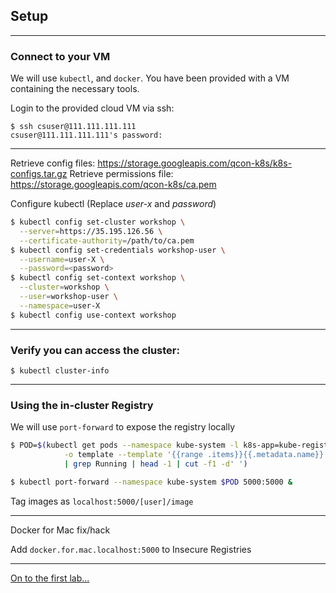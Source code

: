 ## Setup

---

### Connect to your VM

We will use `kubectl`, and `docker`. You have been provided with a VM containing the necessary tools.

Login to the provided cloud VM via ssh:

```
$ ssh csuser@111.111.111.111
csuser@111.111.111.111's password:
```

---
Retrieve config files: https://storage.googleapis.com/qcon-k8s/k8s-configs.tar.gz
Retrieve permissions file: https://storage.googleapis.com/qcon-k8s/ca.pem

Configure kubectl (Replace *user-x* and *password*)

```bash
$ kubectl config set-cluster workshop \
  --server=https://35.195.126.56 \
  --certificate-authority=/path/to/ca.pem
$ kubectl config set-credentials workshop-user \
  --username=user-X \
  --password=<password>
$ kubectl config set-context workshop \
  --cluster=workshop \
  --user=workshop-user \
  --namespace=user-X
$ kubectl config use-context workshop
```

---

### Verify you can access the cluster:

```
$ kubectl cluster-info
```

---

### Using the in-cluster Registry

We will use `port-forward` to expose the registry locally

```bash
$ POD=$(kubectl get pods --namespace kube-system -l k8s-app=kube-registry-upstream \
            -o template --template '{{range .items}}{{.metadata.name}} {{.status.phase}}{{"\n"}}{{end}}' \
            | grep Running | head -1 | cut -f1 -d' ')

$ kubectl port-forward --namespace kube-system $POD 5000:5000 &
```

Tag images as `localhost:5000/[user]/image`

---

Docker for Mac fix/hack

Add `docker.for.mac.localhost:5000` to Insecure Registries

---

[On to the first lab...](../01_intro.md)